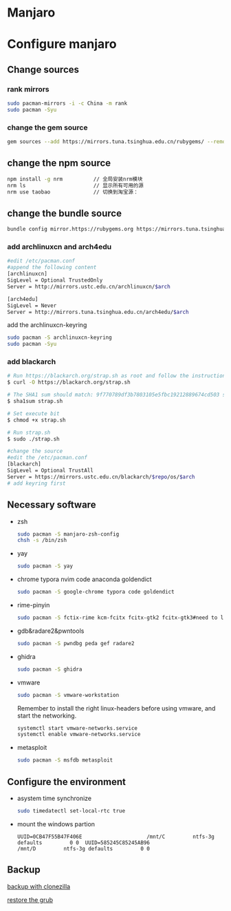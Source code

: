 # Manjaro


# Configure manjaro

## Change sources

### rank mirrors

```bash
sudo pacman-mirrors -i -c China -m rank
sudo pacman -Syu
```

### change the gem source

```bash
gem sources --add https://mirrors.tuna.tsinghua.edu.cn/rubygems/ --remove https://rubygems.org/
```

## change the npm source 

```bash
npm install -g nrm          // 全局安装nrm模块
nrm ls                      // 显示所有可用的源
nrm use taobao              // 切换到淘宝源：
```

## change the bundle source

```bash
bundle config mirror.https://rubygems.org https://mirrors.tuna.tsinghua.edu.cn/rubygems 
```

### add archlinuxcn and arch4edu

```bash
#edit /etc/pacman.conf
#append the following content
[archlinuxcn]
SigLevel = Optional TrustedOnly
Server = http://mirrors.ustc.edu.cn/archlinuxcn/$arch

[arch4edu]
SigLevel = Never
Server = http://mirrors.tuna.tsinghua.edu.cn/arch4edu/$arch
```

add the archlinuxcn-keyring

```bash
sudo pacman -S archlinuxcn-keyring
sudo pacman -Syu
```

### add blackarch

```bash
# Run https://blackarch.org/strap.sh as root and follow the instructions.
$ curl -O https://blackarch.org/strap.sh

# The SHA1 sum should match: 9f770789df3b7803105e5fbc19212889674cd503 strap.sh
$ sha1sum strap.sh

# Set execute bit
$ chmod +x strap.sh

# Run strap.sh
$ sudo ./strap.sh 

#change the source
#edit the /etc/pacman.conf
[blackarch]
SigLevel = Optional TrustAll
Server = https://mirrors.ustc.edu.cn/blackarch/$repo/os/$arch
# add keyring first
```



## Necessary software

- zsh

  ```bash
  sudo pacman -S manjaro-zsh-config
  chsh -s /bin/zsh
  ```

- yay

  ```bash
  sudo pacman -S yay
  ```

- chrome typora nvim code anaconda goldendict

  ``` bash
  sudo pacman -S google-chrome typora code goldendict
  ```

- rime-pinyin

  ```bash
  sudo pacman -S fctix-rime kcm-fcitx fcitx-gtk2 fcitx-gtk3#need to log out
  ```

- gdb&radare2&pwntools

  ```bash
  sudo pacman -S pwndbg peda gef radare2
  ```

- ghidra

  ```bash
  sudo pacman -S ghidra
  ```

- vmware

  ```bash
  sudo pacman -S vmware-workstation
  ```
  
  Remember to install the right linux-headers before using vmware, and start the networking.
  
  ```bash
  systemctl start vmware-networks.service
  systemctl enable vmware-networks.service
  ```

- metasploit

  ```bash
  sudo pacman -S msfdb metasploit
  ```

## Configure the environment

- asystem time synchronize

  ```bash
  sudo timedatectl set-local-rtc true
  ```

- mount the windows partion

  ```
  UUID=0CB47F55B47F406E                     /mnt/C         ntfs-3g defaults         0 0  UUID=585245C85245AB96                     /mnt/D         ntfs-3g defaults         0 0
  ```


## Backup

[backup with clonezilla](https://forum.manjaro.org/t/full-system-backup/2309/12)

[restore the grub](https://forum.manjaro.org/t/how-to-repair-manjaro-grub-after-it-has-been-restored-from-a-clonezilla-backup-image/84)
